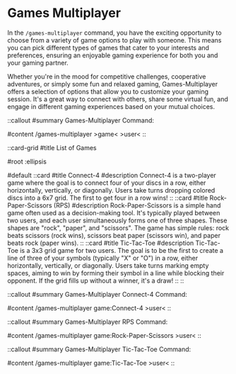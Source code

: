 # Games Multiplayer

In the `/games-multiplayer` command, you have the exciting opportunity to choose from a variety of game options to play with someone. This means you can pick different types of games that cater to your interests and preferences, ensuring an enjoyable gaming experience for both you and your gaming partner.

Whether you're in the mood for competitive challenges, cooperative adventures, or simply some fun and relaxed gaming, Games-Multiplayer offers a selection of options that allow you to customize your gaming session. It's a great way to connect with others, share some virtual fun, and engage in different gaming experiences based on your mutual choices.

::callout
#summary
Games-Multiplayer Command:

#content
/games-multiplayer >game< >user<
::

::card-grid
#title
List of Games

#root
:ellipsis

#default
  ::card
  #title
  Connect-4
  #description
  Connect-4 is a two-player game where the goal is to connect four of your discs in a row, either horizontally, vertically, or diagonally. Users take turns dropping colored discs into a 6x7 grid. The first to get four in a row wins!
  ::
  ::card
  #title
  Rock-Paper-Scissors (RPS)
  #description
  Rock-Paper-Scissors is a simple hand game often used as a decision-making tool. It's typically played between two users, and each user simultaneously forms one of three shapes. These shapes are "rock", "paper", and "scissors".
  The game has simple rules: rock beats scissors (rock wins), scissors beat paper (scissors win), and paper beats rock (paper wins).
  ::
  ::card
  #title
  Tic-Tac-Toe
  #description
  Tic-Tac-Toe is a 3x3 grid game for two users. The goal is to be the first to create a line of three of your symbols (typically "X" or "O") in a row, either horizontally, vertically, or diagonally. Users take turns marking empty spaces, aiming to win by forming their symbol in a line while blocking their opponent. If the grid fills up without a winner, it's a draw!
  ::
::

::callout
#summary
Games-Multiplayer Connect-4 Command:

#content
/games-multiplayer game:Connect-4 >user<
::

::callout
#summary
Games-Multiplayer RPS Command:

#content
/games-multiplayer game:Rock-Paper-Scissors >user<
::

::callout
#summary
Games-Multiplayer Tic-Tac-Toe Command:

#content
/games-multiplayer game:Tic-Tac-Toe >user<
::